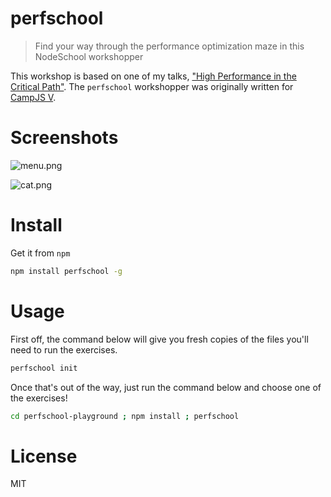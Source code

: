 # perfschool

> Find your way through the performance optimization maze in this NodeSchool workshopper

This workshop is based on one of my talks, ["High Performance in the Critical Path"][3]. The `perfschool` workshopper was originally written for [CampJS V][4].

# Screenshots

![menu.png][1]

![cat.png][2]

# Install

Get it from `npm`

```bash
npm install perfschool -g
```

# Usage

First off, the command below will give you fresh copies of the files you'll need to run the exercises.

```bash
perfschool init
```

Once that's out of the way, just run the command below and choose one of the exercises!

```bash
cd perfschool-playground ; npm install ; perfschool
```

# License

MIT

[1]: https://github.com/bevacqua/perfschool/blob/master/resources/menu.png
[2]: https://github.com/bevacqua/perfschool/blob/master/resources/cat.png
[3]: https://speakerdeck.com/bevacqua/high-performance-in-the-critical-path
[4]: http://v.campjs.com/#high-performance

